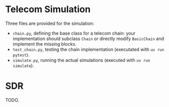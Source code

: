 # Telecom Simulation

Three files are provided for the simulation:

- `chain.py`, defining the base class for a telecom chain: your implementation should subclass `Chain` or directly modify `BasicChain` and implement the missing blocks.
- `test_chain.py`, testing the chain implementation (executated with `uv run pytest`).
- `simulate.py`, running the actual simulations (executed with `uv run simulate`).

# SDR

TODO.
